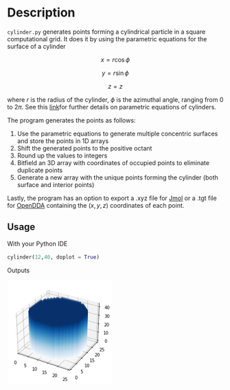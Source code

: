 # Description

`cylinder.py` generates points forming a cylindrical particle in a square computational grid. It does it by using the parametric equations for the surface of a cylinder

$$x = r \cos\phi$$

$$y = r \sin\phi$$

$$z = z$$

where  $r$  is the radius of the cylinder, $\phi$ is the azimuthal angle, ranging from 0 to $2\pi$. See this [link](https://mathworld.wolfram.com/Cylinder.html)for further details on parametric equations of cylinders.

The program generates the points as follows:
1. Use the parametric equations to generate multiple concentric surfaces and store the points in 1D arrays
2. Shift the generated points to the positive octant
3. Round up the values to integers 
4. Bitfield an 3D array with coordinates of occupied points to eliminate duplicate points
5. Generate a new array with the unique points forming the cylinder (both surface and interior points)

Lastly, the program has an option to export a .xyz file for [Jmol](https://jmol.sourceforge.net/) or a .tgt file for [OpenDDA](https://github.com/drjmcdonald/OpenDDA) containing the $(x,y,z)$ coordinates of each point.

## Usage

With your Python IDE

```Python
cylinder(12,40, doplot = True)
```

Outputs

![cylinder](images/figure_cylinder_r12_h40.png)
